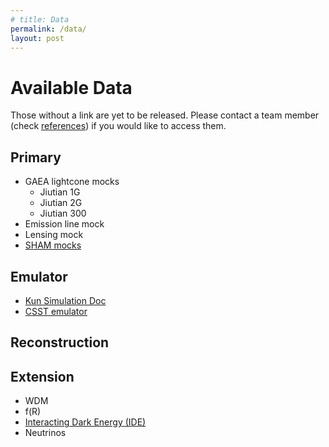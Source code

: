 ```yaml
---
# title: Data
permalink: /data/
layout: post
---
```


# Available Data

Those without a link are yet to be released. Please contact a team member (check [references]({{site.baseurl}}/ref)) if you would like to access them.

## Primary 
* GAEA lightcone mocks
  - Jiutian 1G
  - Jiutian 2G
  - Jiutian 300
* Emission line mock
* Lensing mock
* [SHAM mocks](https://gax.sjtu.edu.cn/data/CSST/CSST.html)
  
## Emulator
  * [Kun Simulation Doc](https://kunsimulation.readthedocs.io/en/latest/index.html)
  * [CSST emulator](https://github.com/czymh/csstemu)

## Reconstruction

## Extension
  * WDM
  * f(R)
  * [Interacting Dark Energy (IDE)]({{site.baseurl}}/ide)
  * Neutrinos 
